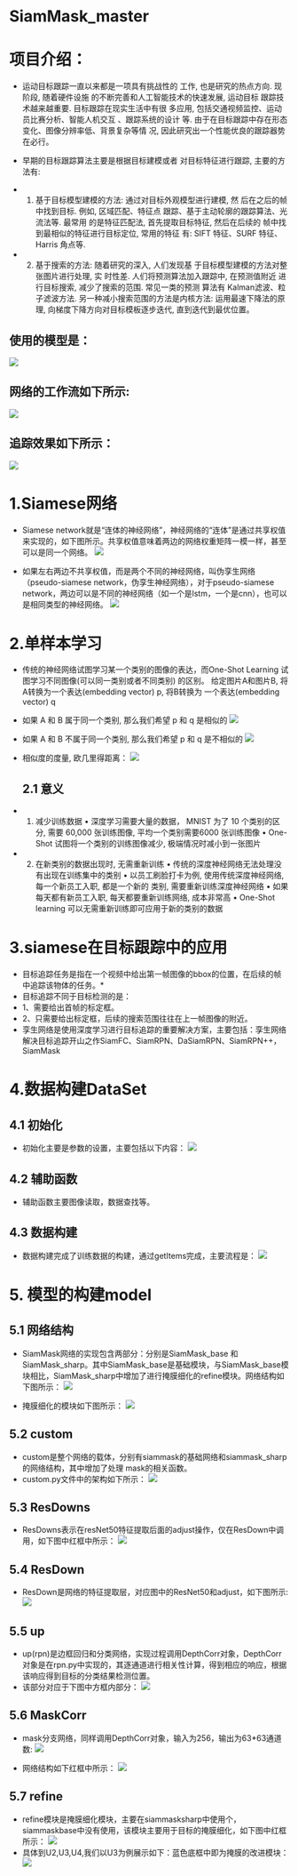 # SiamMask_master
# 项目介绍：
* 运动目标跟踪一直以来都是一项具有挑战性的 工作, 也是研究的热点方向. 现阶段, 随着硬件设施 的不断完善和人工智能技术的快速发展, 运动目标 跟踪技术越来越重要. 目标跟踪在现实生活中有很 多应用, 包括交通视频监控、运动员比赛分析、智能人机交互 、跟踪系统的设计 等. 由于在目标跟踪中存在形态变化、图像分辨率低、背景复杂等情 况, 因此研究出一个性能优良的跟踪器势在必行。

* 早期的目标跟踪算法主要是根据目标建模或者 对目标特征进行跟踪, 主要的方法有:
* 1) 基于目标模型建模的方法: 通过对目标外观模型进行建模, 然 后在之后的帧中找到目标. 例如, 区域匹配、特征点 跟踪、基于主动轮廓的跟踪算法、光流法等. 最常用 的是特征匹配法, 首先提取目标特征, 然后在后续的 帧中找到最相似的特征进行目标定位, 常用的特征 有: SIFT 特征、SURF 特征、Harris 角点等.
* 2) 基于搜索的方法: 随着研究的深入, 人们发现基 于目标模型建模的方法对整张图片进行处理, 实 时性差. 人们将预测算法加入跟踪中, 在预测值附近 进行目标搜索, 减少了搜索的范围. 常见一类的预测 算法有 Kalman滤波、粒子滤波方法. 另一种减小搜索范围的方法是内核方法: 运用最速下降法的原理, 向梯度下降方向对目标模板逐步迭代, 直到迭代到最优位置。

## 使用的模型是：
![](image/模型.png)

## 网络的工作流如下所示:
![](image/网络的工作流.png)

## 追踪效果如下所示：
![](image/追踪效果.png)

# 1.Siamese网络
* Siamese network就是“连体的神经网络”，神经网络的“连体”是通过共享权值来实现的，如下图所示。共享权值意味着两边的网络权重矩阵一模一样，甚至可以是同一个网络。
![](image/Siamese.png)

* 如果左右两边不共享权值，而是两个不同的神经网络，叫伪孪生网络（pseudo-siamese network，伪孪生神经网络），对于pseudo-siamese network，两边可以是不同的神经网络（如一个是lstm，一个是cnn），也可以是相同类型的神经网络。
![](image/Siamese1.png)

# 2.单样本学习
* 传统的神经网络试图学习某一个类别的图像的表达，而One-Shot Learning 试图学习不同图像(可以同一类别或者不同类别) 的区别。
给定图片A和图片B, 将A转换为一个表达(embedding vector) p, 将B转换为 一个表达(embedding vector) q
* 如果 A 和 B 属于同一个类别, 那么我们希望 p 和 q 是相似的
![](image/单样本学习.png)

* 如果 A 和 B 不属于同一个类别, 那么我们希望 p 和 q 是不相似的
![](image/单样本学习1.png)

* 相似度的度量, 欧几里得距离：
![](image/欧几里得.png)
  ## 2.1 意义
* 1. 减少训练数据
• 深度学习需要大量的数据， MNIST 为了 10 个类别的区分, 需要 60,000 张训练图像, 平均一个类别需要6000 张训练图像
• One-Shot 试图将一个类别的训练图像减少, 极端情况时减小到一张图片
* 2. 在新类别的数据出现时, 无需重新训练
• 传统的深度神经网络无法处理没有出现在训练集中的类别
• 以员工刷脸打卡为例, 使用传统深度神经网络, 每一个新员工入职, 都是一个新的 类别, 需要重新训练深度神经网络
• 如果每天都有新员工入职, 每天都要重新训练网络, 成本非常高
• One-Shot learning 可以无需重新训练即可应用于新的类别的数据

# 3.siamese在目标跟踪中的应用
* 目标追踪任务是指在一个视频中给出第一帧图像的bbox的位置，在后续的帧中追踪该物体的任务。* 
* 目标追踪不同于目标检测的是：
* 1、需要给出首帧的标定框。
* 2、只需要给出标定框，后续的搜索范围往往在上一帧图像的附近。
* 孪生网络是使用深度学习进行目标追踪的重要解决方案，主要包括：孪生网络解决目标追踪开山之作SiamFC、SiamRPN、DaSiamRPN、SiamRPN++，SiamMask

# 4.数据构建DataSet
## 4.1 初始化
* 初始化主要是参数的设置，主要包括以下内容：
![](image/初始化.png)

## 4.2 辅助函数
* 辅助函数主要图像读取，数据查找等。

## 4.3 数据构建
* 数据构建完成了训练数据的构建，通过getItems完成，主要流程是：
![](image/数据构建.png)

# 5. 模型的构建model
## 5.1 网络结构
* SiamMask网络的实现包含两部分：分别是SiamMask_base 和SiamMask_sharp。其中SiamMask_base是基础模块，与SiamMask_base模块相比，SiamMask_sharp中增加了进行掩膜细化的refine模块。网络结构如下图所示：
![](image/模型.png)

* 掩膜细化的模块如下图所示：
![](image/掩膜细化.png)

## 5.2 custom
* custom是整个网络的载体，分别有siammask的基础网络和siammask_sharp的网络结构，其中增加了处理 mask的相关函数。
* custom.py文件中的架构如下所示： 
![](image/custom.png)

## 5.3 ResDowns
* ResDowns表示在resNet50特征提取后面的adjust操作，仅在ResDown中调用，如下图中红框中所示： 
![](image/ResDowns.png)

## 5.4 ResDown
* ResDown是网络的特征提取层，对应图中的ResNet50和adjust，如下图所示:
![](image/ResDown.png)

## 5.5 up
* up(rpn)是边框回归和分类网络，实现过程调用DepthCorr对象，DepthCorr对象是在rpn.py中实现的，其逐通道进行相关性计算，得到相应的响应，根据该响应得到目标的分类结果检测位置。
* 该部分对应于下图中方框内部分：
![](image/up.png)

## 5.6 MaskCorr
* mask分支网络，同样调用DepthCorr对象，输入为256，输出为63*63通道数:
![](image/MaskCorr.png)

* 网络结构如下红框中所示：
![](image/MaskCorr1.png)

## 5.7 refine
* refine模块是掩膜细化模块，主要在siammasksharp中使用个，siammaskbase中没有使用，该模块主要用于目标的掩膜细化，如下图中红框所示： 
![](image/refine.png)
* 具体到U2,U3,U4,我们以U3为例展示如下：蓝色底框中即为掩膜的改进模块：
![](image/refine1.png)




